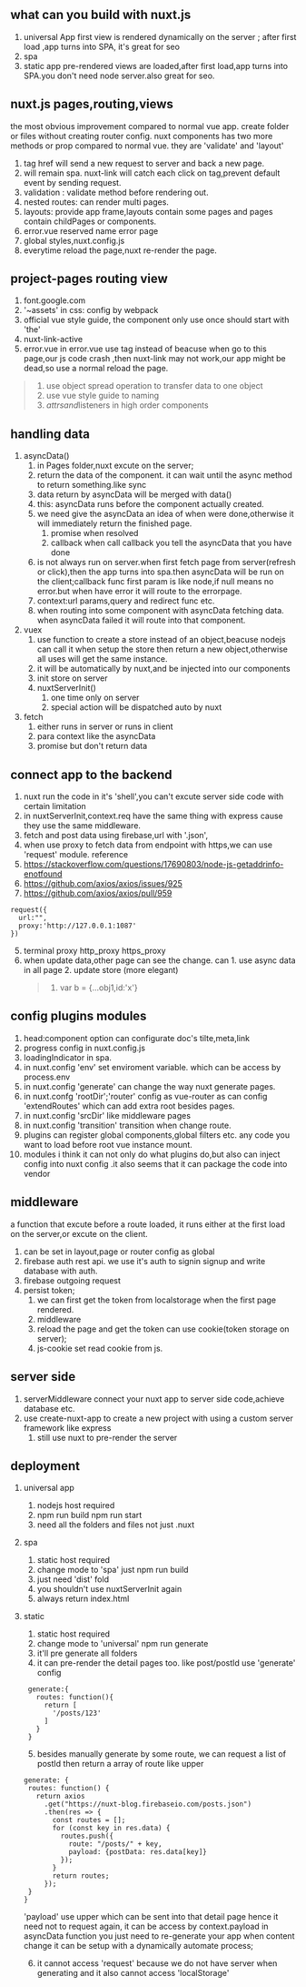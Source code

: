 ## what can you build with nuxt.js

1. universal App
   first view is rendered dynamically on the server ; after first load ,app turns into SPA, it's great for seo
2. spa
3. static app
   pre-rendered views are loaded,after first load,app turns into SPA.you don't need node server.also great for seo.

## nuxt.js pages,routing,views

the most obvious improvement compared to normal vue app.
create folder or files without creating router config.
nuxt components has two more methods or prop compared to normal vue. they are 'validate' and 'layout'

1. <a> tag href will send a new request to server and back a new page.
2. <nuxt-link> will remain spa. nuxt-link will catch each click on <a> tag,prevent default event by sending request.
3. validation : validate method before rendering out.
4. nested routes: <nuxt-child/> can render multi pages.
5. layouts: provide app frame,layouts contain some pages and pages contain childPages or components.
6. error.vue reserved name error page
7. global styles,nuxt.config.js
8. everytime reload the page,nuxt re-render the page.

## project-pages routing view

1. font.google.com
2. '~assets' in css: config by webpack
3. official vue style guide, the component only use once should start with 'the'
4. nuxt-link-active
5. error.vue
   in error.vue use <a>tag instead of <nuxt-link> beacuse when go to this page,our js code crash ,then nuxt-link may not work,our app might be dead,so use a normal <a> reload the page.

> 1. use object spread operation to transfer data to one object
> 2. use vue style guide to naming
> 3. $attrs and$listeners in high order components

## handling data

1. asyncData()
   1. in Pages folder,nuxt excute on the server;
   2. return the data of the component. it can wait until the async method to return something.like sync
   3. data return by asyncData will be merged with data()
   4. this: asyncData runs before the component actually created.
   5. we need give the asyncData an idea of when were done,otherwise it will immediately return the finished page.
      1. promise when resolved
      2. callback when call callback you tell the asyncData that you have done
   6. is not always run on server.when first fetch page from server(refresh or <a> click),then the app turns into spa.then asyncData will be run on the client;callback func first param is like node,if null means no error.but when have error it will route to the errorpage.
   7. context:url params,query and redirect func etc.
   8. when routing into some component with asyncData fetching data. when asyncData failed it will route into that component.
2. vuex
   1. use function to create a store instead of an object,beacuse nodejs can call it when setup the store then return a new object,otherwise all uses will get the same instance.
   2. it will be automatically by nuxt,and be injected into our components
   3. init store on server
   4. nuxtServerInit()
      1. one time only on server
      2. special action will be dispatched auto by nuxt
3. fetch
   1. either runs in server or runs in client
   2. para context like the asyncData
   3. promise but don't return data

## connect app to the backend

1. nuxt run the code in it's 'shell',you can't excute server side code with certain limitation
2. in nuxtServerInit,context.req have the same thing with express cause they use the same middleware.
3. fetch and post data using firebase,url with '.json',
4. when use proxy to fetch data from endpoint with https,we can use 'request' module.
   reference
5. https://stackoverflow.com/questions/17690803/node-js-getaddrinfo-enotfound
6. https://github.com/axios/axios/issues/925
7. https://github.com/axios/axios/pull/959

```
request({
  url:"",
  proxy:'http://127.0.0.1:1087'
})
```

5. terminal proxy http_proxy https_proxy
6. when update data,other page can see the change. can 1. use async data in all page 2. update store (more elegant)
   > 1. var b = {...obj1,id:'x'}

## config plugins modules

1. head:component option can configurate doc's tilte,meta,link
2. progress config in nuxt.config.js
3. loadingIndicator in spa.
4. in nuxt.config 'env' set enviroment variable. which can be access by process.env
5. in nuxt.config 'generate' can change the way nuxt generate pages.
6. in nuxt.confg 'rootDir';'router' config as vue-router as can config 'extendRoutes' which can add extra root besides pages.
7. in nuxt.config 'srcDir' like middleware pages
8. in nuxt.config 'transition' transition when change route.
9. plugins can register global components,global filters etc. any code you want to load before root vue instance mount.
10. modules i think it can not only do what plugins do,but also can inject config into nuxt config .it also seems that it can package the code into vendor

## middleware

a function that excute before a route loaded,
it runs either at the first load on the server,or excute on the client.

1. can be set in layout,page or router config as global
2. firebase auth rest api. we use it's auth to signin signup and write database with auth.
3. firebase outgoing request
4. persist token;
   1. we can first get the token from localstorage when the first page rendered.
   2. middleware
   3. reload the page and get the token can use cookie(token storage on server);
   4. js-cookie set read cookie from js.

## server side

1. serverMiddleware connect your nuxt app to server side code,achieve database etc.
2. use create-nuxt-app to create a new project with using a custom server framework like express
   1. still use nuxt to pre-render the server

## deployment

1. universal app
   1. nodejs host required
   2. npm run build npm run start
   3. need all the folders and files not just .nuxt
2. spa
   1. static host required
   2. change mode to 'spa' just npm run build
   3. just need 'dist' fold
   4. you shouldn't use nuxtServerInit again
   5. always return index.html
3. static

   1. static host required
   2. change mode to 'universal' npm run generate
   3. it'll pre generate all folders
   4. it can pre-render the detail pages too. like post/postId use 'generate' config

   ```
    generate:{
      routes: function(){
        return [
          '/posts/123'
        ]
      }
    }
   ```

   5. besides manually generate by some route, we can request a list of postId then return a array of route like upper

   ```
   generate: {
    routes: function() {
      return axios
        .get("https://nuxt-blog.firebaseio.com/posts.json")
        .then(res => {
          const routes = [];
          for (const key in res.data) {
            routes.push({
              route: "/posts/" + key,
              payload: {postData: res.data[key]}
            });
          }
          return routes;
        });
    }
   }
   ```

   'payload' use upper which can be sent into that detail page hence it need not to request again, it can be access by context.payload in asyncData function
   you just need to re-generate your app when content change it can be setup with a dynamically automate process;

   6. it cannot access 'request' because we do not have server when generating and it also cannot access 'localStorage'
